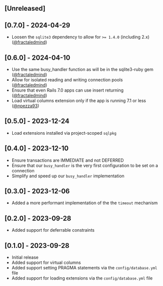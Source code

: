 ## [Unreleased]

## [0.7.0] - 2024-04-29

- Loosen the `sqlite3` dependency to allow for `>= 1.4.0` (including 2.x) ([@fractaledmind](https://github.com/fractaledmind/activerecord-enhancedsqlite3-adapter/pull/15))

## [0.6.0] - 2024-04-10

- Use the same busy_handler function as will be in the sqlite3-ruby gem ([@fractaledmind](https://github.com/fractaledmind/activerecord-enhancedsqlite3-adapter/pull/11))
- Allow for isolated reading and writing connection pools ([@fractaledmind](https://github.com/fractaledmind/activerecord-enhancedsqlite3-adapter/pull/12))
- Ensure that even Rails 7.0 apps can use insert returning ([@fractaledmind](https://github.com/fractaledmind/activerecord-enhancedsqlite3-adapter/pull/8))
- Load virtual columns extension only if the app is running 7.1 or less ([@npezza93](https://github.com/fractaledmind/activerecord-enhancedsqlite3-adapter/pull/7))

## [0.5.0] - 2023-12-24

- Load extensions installed via project-scoped `sqlpkg`

## [0.4.0] - 2023-12-10

- Ensure transactions are IMMEDIATE and not DEFERRED
- Ensure that our `busy_handler` is the very first configuration to be set on a connection
- Simplify and speed up our `busy_handler` implementation

## [0.3.0] - 2023-12-06

- Added a more performant implementation of the the `timeout` mechanism

## [0.2.0] - 2023-09-28

- Added support for deferrable constraints

## [0.1.0] - 2023-09-28

- Initial release
- Added support for virtual columns
- Added support setting PRAGMA statements via the `config/database.yml` file
- Added support for loading extensions via the `config/database.yml` file
